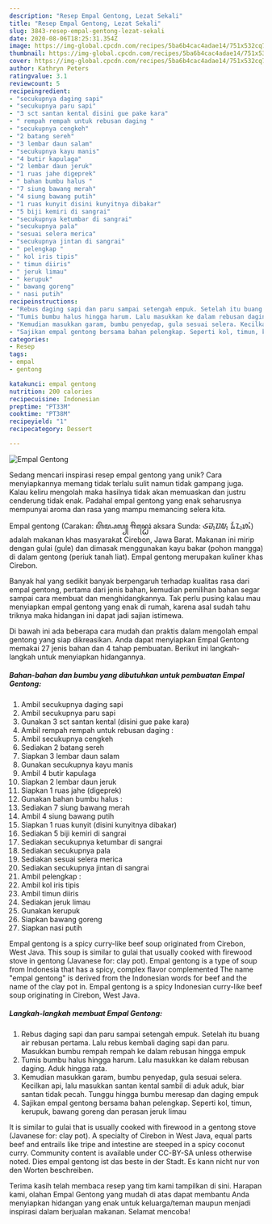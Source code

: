 ```yaml
---
description: "Resep Empal Gentong, Lezat Sekali"
title: "Resep Empal Gentong, Lezat Sekali"
slug: 3843-resep-empal-gentong-lezat-sekali
date: 2020-08-06T18:25:31.354Z
image: https://img-global.cpcdn.com/recipes/5ba6b4cac4adae14/751x532cq70/empal-gentong-foto-resep-utama.jpg
thumbnail: https://img-global.cpcdn.com/recipes/5ba6b4cac4adae14/751x532cq70/empal-gentong-foto-resep-utama.jpg
cover: https://img-global.cpcdn.com/recipes/5ba6b4cac4adae14/751x532cq70/empal-gentong-foto-resep-utama.jpg
author: Kathryn Peters
ratingvalue: 3.1
reviewcount: 5
recipeingredient:
- "secukupnya daging sapi"
- "secukupnya paru sapi"
- "3 sct santan kental disini gue pake kara"
- " rempah rempah untuk rebusan daging "
- "secukupnya cengkeh"
- "2 batang sereh"
- "3 lembar daun salam"
- "secukupnya kayu manis"
- "4 butir kapulaga"
- "2 lembar daun jeruk"
- "1 ruas jahe digeprek"
- " bahan bumbu halus "
- "7 siung bawang merah"
- "4 siung bawang putih"
- "1 ruas kunyit disini kunyitnya dibakar"
- "5 biji kemiri di sangrai"
- "secukupnya ketumbar di sangrai"
- "secukupnya pala"
- "sesuai selera merica"
- "secukupnya jintan di sangrai"
- " pelengkap "
- " kol iris tipis"
- " timun diiris"
- " jeruk limau"
- " kerupuk"
- " bawang goreng"
- " nasi putih"
recipeinstructions:
- "Rebus daging sapi dan paru sampai setengah empuk. Setelah itu buang air rebusan pertama. Lalu rebus kembali daging sapi dan paru. Masukkan bumbu rempah rempah ke dalam rebusan hingga empuk"
- "Tumis bumbu halus hingga harum. Lalu masukkan ke dalam rebusan daging. Aduk hingga rata."
- "Kemudian masukkan garam, bumbu penyedap, gula sesuai selera. Kecilkan api, lalu masukkan santan kental sambil di aduk aduk, biar santan tidak pecah. Tunggu hingga bumbu meresap dan daging empuk"
- "Sajikan empal gentong bersama bahan pelengkap. Seperti kol, timun, kerupuk, bawang goreng dan perasan jeruk limau"
categories:
- Resep
tags:
- empal
- gentong

katakunci: empal gentong 
nutrition: 200 calories
recipecuisine: Indonesian
preptime: "PT33M"
cooktime: "PT38M"
recipeyield: "1"
recipecategory: Dessert

---
```



![Empal Gentong](https://img-global.cpcdn.com/recipes/5ba6b4cac4adae14/751x532cq70/empal-gentong-foto-resep-utama.jpg)

Sedang mencari inspirasi resep empal gentong yang unik? Cara menyiapkannya memang tidak terlalu sulit namun tidak gampang juga. Kalau keliru mengolah maka hasilnya tidak akan memuaskan dan justru cenderung tidak enak. Padahal empal gentong yang enak seharusnya mempunyai aroma dan rasa yang mampu memancing selera kita.

Empal gentong (Carakan: ꦲꦼꦩ꧀ꦥꦭ꧀ ꦒꦼꦤ꧀ꦛꦺꦴꦁ aksara Sunda: ᮈᮙ᮪ᮕᮜ᮪ ᮍᮨᮔ᮪ᮒᮧᮀ) adalah makanan khas masyarakat Cirebon, Jawa Barat. Makanan ini mirip dengan gulai (gule) dan dimasak menggunakan kayu bakar (pohon mangga) di dalam gentong (periuk tanah liat). Empal gentong merupakan kuliner khas Cirebon.

Banyak hal yang sedikit banyak berpengaruh terhadap kualitas rasa dari empal gentong, pertama dari jenis bahan, kemudian pemilihan bahan segar sampai cara membuat dan menghidangkannya. Tak perlu pusing kalau mau menyiapkan empal gentong yang enak di rumah, karena asal sudah tahu triknya maka hidangan ini dapat jadi sajian istimewa.


Di bawah ini ada beberapa cara mudah dan praktis dalam mengolah empal gentong yang siap dikreasikan. Anda dapat menyiapkan Empal Gentong memakai 27 jenis bahan dan 4 tahap pembuatan. Berikut ini langkah-langkah untuk menyiapkan hidangannya.

<!--inarticleads1-->

##### Bahan-bahan dan bumbu yang dibutuhkan untuk pembuatan Empal Gentong:

1. Ambil secukupnya daging sapi
1. Ambil secukupnya paru sapi
1. Gunakan 3 sct santan kental (disini gue pake kara)
1. Ambil  rempah rempah untuk rebusan daging :
1. Ambil secukupnya cengkeh
1. Sediakan 2 batang sereh
1. Siapkan 3 lembar daun salam
1. Gunakan secukupnya kayu manis
1. Ambil 4 butir kapulaga
1. Siapkan 2 lembar daun jeruk
1. Siapkan 1 ruas jahe (digeprek)
1. Gunakan  bahan bumbu halus :
1. Sediakan 7 siung bawang merah
1. Ambil 4 siung bawang putih
1. Siapkan 1 ruas kunyit (disini kunyitnya dibakar)
1. Sediakan 5 biji kemiri di sangrai
1. Sediakan secukupnya ketumbar di sangrai
1. Sediakan secukupnya pala
1. Sediakan sesuai selera merica
1. Sediakan secukupnya jintan di sangrai
1. Ambil  pelengkap :
1. Ambil  kol iris tipis
1. Ambil  timun diiris
1. Sediakan  jeruk limau
1. Gunakan  kerupuk
1. Siapkan  bawang goreng
1. Siapkan  nasi putih


Empal gentong is a spicy curry-like beef soup originated from Cirebon, West Java. This soup is similar to gulai that usually cooked with firewood stove in gentong (Javanese for: clay pot). Empal gentong is a type of soup from Indonesia that has a spicy, complex flavor complemented The name &#34;empal gentong&#34; is derived from the Indonesian words for beef and the name of the clay pot in. Empal gentong is a spicy Indonesian curry-like beef soup originating in Cirebon, West Java. 

<!--inarticleads2-->

##### Langkah-langkah membuat Empal Gentong:

1. Rebus daging sapi dan paru sampai setengah empuk. Setelah itu buang air rebusan pertama. Lalu rebus kembali daging sapi dan paru. Masukkan bumbu rempah rempah ke dalam rebusan hingga empuk
1. Tumis bumbu halus hingga harum. Lalu masukkan ke dalam rebusan daging. Aduk hingga rata.
1. Kemudian masukkan garam, bumbu penyedap, gula sesuai selera. Kecilkan api, lalu masukkan santan kental sambil di aduk aduk, biar santan tidak pecah. Tunggu hingga bumbu meresap dan daging empuk
1. Sajikan empal gentong bersama bahan pelengkap. Seperti kol, timun, kerupuk, bawang goreng dan perasan jeruk limau


It is similar to gulai that is usually cooked with firewood in a gentong stove (Javanese for: clay pot). A specialty of Cirebon in West Java, equal parts beef and entrails like tripe and intestine are steeped in a spicy coconut curry. Community content is available under CC-BY-SA unless otherwise noted. Dies empal gentong ist das beste in der Stadt. Es kann nicht nur von den Worten beschreiben. 

Terima kasih telah membaca resep yang tim kami tampilkan di sini. Harapan kami, olahan Empal Gentong yang mudah di atas dapat membantu Anda menyiapkan hidangan yang enak untuk keluarga/teman maupun menjadi inspirasi dalam berjualan makanan. Selamat mencoba!
